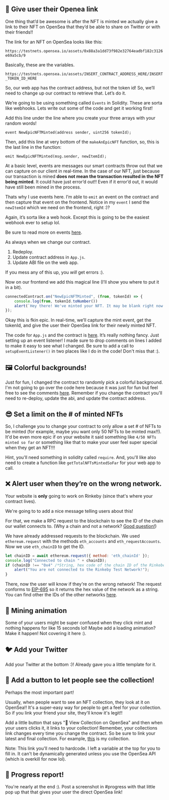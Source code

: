 🌊 Give user their Openea link
--------------

One thing that’d be awesome is after the NFT is minted we actually give a link to their NFT on OpenSea that they’d be able to share on Twitter or with their friends!!

The link for an NFT on OpenSea looks like this:

`https://testnets.opensea.io/assets/0x88a3a1dd73f982e32764eadbf182c3126e69a5cb/9`

Basically, these are the variables.

`https://testnets.opensea.io/assets/INSERT_CONTRACT_ADDRESS_HERE/INSERT_TOKEN_ID_HERE`

So, our web app has the contract address, but not the token id! So, we’ll need to change up our contract to retrieve that. Let’s do it.

We’re going to be using something called `Events` in Solidity. These are sorta like webhooks. Lets write out some of the code and get it working first!

Add this line under the line where you create your three arrays with your random words!

`event NewEpicNFTMinted(address sender, uint256 tokenId);`

Then, add this line at very bottom of the `makeAnEpicNFT` function, so, this is the last line in the function:

`emit NewEpicNFTMinted(msg.sender, newItemId);`

At a basic level, events are messages our smart contracts throw out that we can capture on our client in real-time. In the case of our NFT, just because our transaction is mined **does not mean the transaction resulted in the NFT being minted**. It could have just error’d out!! Even if it error’d out, it would have still been mined in the process.

Thats why I use events here. I’m able to `emit` an event on the contract and then capture that event on the frontend. Notice in my `event` I send the `newItemId` which we need on the frontend, right :)?

Again, it’s sorta like a web hook. Except this is going to be the easiest webhook ever to setup lol.

Be sure to read more on events [here](https://docs.soliditylang.org/en/v0.4.21/contracts.html#events).

As always when we change our contract.

1. Redeploy.
2. Update contract address in `App.js`.
3. Update ABI file on the web app.

If you mess any of this up, you *will* get errors :).

Now on our frontend we add this magical line (I’ll show you where to put it in a bit).

```javascript
connectedContract.on("NewEpicNFTMinted", (from, tokenId) => {
	console.log(from, tokenId.toNumber())
	alert(`Hey there! We've minted your NFT. It may be blank right now. It can take a max of 10 min to show up on OpenSea. Here's the link: <https://testnets.opensea.io/assets/${CONTRACT_ADDRESS}/${tokenId.toNumber()}`>)
});

```

Okay this is fkin epic. In real-time, we’ll capture the mint event, get the tokenId, and give the user their OpenSea link for their newly minted NFT.

The code for `App.js` and the contract is [here](https://gist.github.com/farzaa/5015532446dfdb267711592107a285a9). It’s really nothing fancy. Just setting up an event listener! I made sure to drop comments on lines I added to make it easy to see what I changed. Be sure to add a call to `setupEventListener()` in two places like I do in the code! Don't miss that :).

🖼 Colorful backgrounds!
--------------
Just for fun, I changed the contract to randomly pick a colorful background. I'm not going to go over the code here because it was just for fun but feel free to see the comments [here](https://gist.github.com/farzaa/b3b8ec8aded7e5876b8a1ab786347cc9). Remember if you change the contract you'll need to re-deploy, update the abi, and update the contract address.

😎 Set a limit on the # of minted NFTs
--------------
So, I challenge you to change your contract to only allow a set # of NFTs to be minted (for example, maybe you want only 50 NFTs to be minted max!!). It'd be even more epic if on your website it said something like `4/50 NFTs minted so far` or something like that to make your user feel super special when they get an NFT!!!

Hint, you'll need something in solidity called `require`. And, you'll like also need to create a function like `getTotalNFTsMintedSoFar` for your web app to call.


❌ Alert user when they’re on the wrong network.
--------------
Your website is **only** going to work on Rinkeby (since that's where your contract lives).

We're going to to add a nice message telling users about this! 

For that, we make a RPC request to the blockchain to see the ID of the chain our wallet connects to. (Why a chain and not a network? [Good question!](https://ethereum.stackexchange.com/questions/37533/what-is-a-chainid-in-ethereum-how-is-it-different-than-networkid-and-how-is-it))

We have already addressed requests to the blockchain. We used `ethereum.request` with the methods `eth_accounts` and `eth_requestAccounts`. Now we use `eth_chainID` to get the ID.

```javascript
let chainID = await ethereum.request({ method: 'eth_chainId' });
console.log("Connected to chain " + chainID);
if (chainID !== "0x4" /*String, hex code of the chain ID of the Rinkebey test network */ ) {
	alert("You are not connected to the Rinkeby Test Network!");
}
```
There, now the user will know if they're on the wrong network! 
The request conforms to [EIP-695](https://github.com/ethereum/EIPs/blob/master/EIPS/eip-695.md) so it returns the hex value of the network as a string.
You can find other the IDs of the other networks [here](https://docs.metamask.io/guide/ethereum-provider.html#chain-ids). 


🙉 Mining animation
--------------
Some of your users might be super confused when they click mint and nothing happens for like 15 seconds lol! Maybe add a loading animation? Make it happen! Not covering it here :).


🐦 Add your Twitter
-----------------
Add your Twitter at the bottom :)! Already gave you a little template for it.

👀 Add a button to let people see the collection!
-----------------
Perhaps the most important part!

Usually, when people want to see an NFT collection, they look at it on OpenSea!! It's a super-easy way for people to get a feel for your collection. So if you link your friend your site, they'll know it's legit!!

Add a little button that says "🌊 View Collection on OpenSea" and then when your users clicks it, it links to your collection! Remember, your collections link changes every time you change the contract. So be sure to link your latest and final collection. For example, [this](https://testnets.opensea.io/collection/squarenft-vu901lkj40) is my collection.

Note: This link you'll need to hardcode. I left a variable at the top for you to fill in. It can't be dynamically generated unless you use the OpenSea API (which is overkill for now lol).


🚨 Progress report!
-----------------
You're nearly at the end :). Post a screenshot in #progress with that little pop up that that gives your user the direct OpenSea link!
